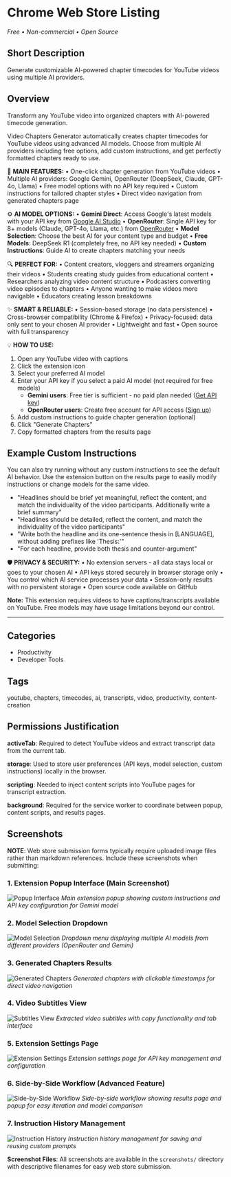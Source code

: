 # Chrome Web Store Listing
*Free • Non-commercial • Open Source*

## Short Description
Generate customizable AI-powered chapter timecodes for YouTube videos using multiple AI providers.

## Overview
Transform any YouTube video into organized chapters with AI-powered timecode generation.

Video Chapters Generator automatically creates chapter timecodes for YouTube videos using advanced AI models. 
Choose from multiple AI providers including free options, add custom instructions, and get perfectly formatted chapters ready to use.

🎯 **MAIN FEATURES:**
• One-click chapter generation from YouTube videos
• Multiple AI providers: Google Gemini, OpenRouter (DeepSeek, Claude, GPT-4o, Llama)
• Free model options with no API key required
• Custom instructions for tailored chapter styles
• Direct video navigation from generated chapters page

⚙️ **AI MODEL OPTIONS:**
• **Gemini Direct**: Access Google's latest models with your API key from [Google AI Studio](https://aistudio.google.com/apikey)
• **OpenRouter**: Single API key for 8+ models (Claude, GPT-4o, Llama, etc.) from [OpenRouter](https://openrouter.ai)
• **Model Selection**: Choose the best AI for your content type and budget
• **Free Models**: DeepSeek R1 (completely free, no API key needed)
• **Custom Instructions**: Guide AI to create chapters matching your needs

🔍 **PERFECT FOR:**
• Content creators, vloggers and streamers organizing their videos
• Students creating study guides from educational content
• Researchers analyzing video content structure
• Podcasters converting video episodes to chapters
• Anyone wanting to make videos more navigable
• Educators creating lesson breakdowns

✨ **SMART & RELIABLE:**
• Session-based storage (no data persistence)
• Cross-browser compatibility (Chrome & Firefox)
• Privacy-focused: data only sent to your chosen AI provider
• Lightweight and fast
• Open source with full transparency

💡 **HOW TO USE:**
1. Open any YouTube video with captions
2. Click the extension icon
3. Select your preferred AI model
4. Enter your API key if you select a paid AI model (not required for free models)
   - **Gemini users**: Free tier is sufficient - no paid plan needed ([Get API key](https://aistudio.google.com/apikey))
   - **OpenRouter users**: Create free account for API access ([Sign up](https://openrouter.ai))
5. Add custom instructions to guide chapter generation (optional)
6. Click "Generate Chapters"
7. Copy formatted chapters from the results page

## Example Custom Instructions

You can also try running without any custom instructions to see the default AI behavior. Use the extension button on the results page to easily modify instructions or change models for the same video.

- "Headlines should be brief yet meaningful, reflect the content, and match the individuality of the video participants. Additionally write a brief summary"
- "Headlines should be detailed, reflect the content, and match the individuality of the video participants"
- "Write both the headline and its one-sentence thesis in [LANGUAGE], without adding prefixes like 'Thesis:'"
- "For each headline, provide both thesis and counter-argument"

🛡️ **PRIVACY & SECURITY:**
• No extension servers - all data stays local or goes to your chosen AI
• API keys stored securely in browser storage only
• You control which AI service processes your data
• Session-only results with no persistent storage
• Open source code available on GitHub

**Note:** This extension requires videos to have captions/transcripts available on YouTube. Free models may have usage limitations beyond our control.

---

## Categories
- Productivity
- Developer Tools

## Tags
youtube, chapters, timecodes, ai, transcripts, video, productivity, content-creation

## Permissions Justification

**activeTab**: Required to detect YouTube videos and extract transcript data from the current tab.

**storage**: Used to store user preferences (API keys, model selection, custom instructions) locally in the browser.

**scripting**: Needed to inject content scripts into YouTube pages for transcript extraction.

**background**: Required for the service worker to coordinate between popup, content scripts, and results pages.

## Screenshots

**NOTE**: Web store submission forms typically require uploaded image files rather than markdown references. Include these screenshots when submitting:

### 1. Extension Popup Interface (Main Screenshot)
![Popup Interface](screenshots/popup-interface-custom-instructions.png)
*Main extension popup showing custom instructions and API key configuration for Gemini model*

### 2. Model Selection Dropdown  
![Model Selection](screenshots/popup-model-selection-dropdown.png)
*Dropdown menu displaying multiple AI models from different providers (OpenRouter and Gemini)*

### 3. Generated Chapters Results
![Generated Chapters](screenshots/results-page-generated-chapters.png)
*Generated chapters with clickable timestamps for direct video navigation*

### 4. Video Subtitles View
![Subtitles View](screenshots/results-page-subtitles-view.png) 
*Extracted video subtitles with copy functionality and tab interface*

### 5. Extension Settings Page
![Extension Settings](screenshots/extension-settings-api-keys.png)
*Extension settings page for API key management and configuration*

### 6. Side-by-Side Workflow (Advanced Feature)
![Side-by-Side Workflow](screenshots/side-by-side-workflow-view.png)
*Side-by-side workflow showing results page and popup for easy iteration and model comparison*

### 7. Instruction History Management
![Instruction History](screenshots/instruction-history-management.png)
*Instruction history management for saving and reusing custom prompts*

**Screenshot Files**: All screenshots are available in the `screenshots/` directory with descriptive filenames for easy web store submission.